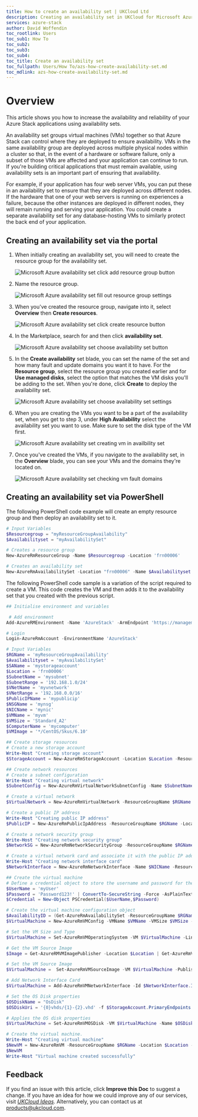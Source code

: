 ```yaml
---
title: How to create an availability set | UKCloud Ltd
description: Creating an availability set in UKCloud for Microsoft Azure
services: azure-stack
author: David Woffendin
toc_rootlink: Users
toc_sub1: How To
toc_sub2: 
toc_sub3:
toc_sub4:
toc_title: Create an availability set
toc_fullpath: Users/How To/azs-how-create-availability-set.md
toc_mdlink: azs-how-create-availability-set.md
---
```


# Overview

This article shows you how to increase the availability and reliability of your Azure Stack applications using availability sets.

An availability set groups virtual machines (VMs) together so that Azure Stack can control where they are deployed to ensure availability. VMs in the same availability group are deployed across multiple physical nodes within a cluster so that, in the event of a hardware or software failure, only a subset of those VMs are affected and your application can continue to run. If you're building critical applications that must remain available, using availability sets is an important part of ensuring that availability.

For example, if your application has four web server VMs, you can put these in an availability set to ensure that they are deployed across different nodes. If the hardware that one of your web servers is running on experiences a failure, because the other instances are deployed in different nodes, they will remain running and serving your application. You could create a separate availability set for any database-hosting VMs to similarly protect the back end of your application.

## Creating an availability set via the portal

1. When initially creating an availability set, you will need to create the resource group for the availability set.

    ![Microsoft Azure availability set click add resource group button](images/azs-portal-create-availability-set1.png)

2. Name the resource group.

    ![Microsoft Azure availability set fill out resource group settings](images/azs-portal-create-availability-set2.png)

3. When you've created the resource group, navigate into it, select **Overview** then **Create resources**.

    ![Microsoft Azure availability set click create resource button](images/azs-portal-create-availability-set3.png)

4. In the Marketplace, search for and then click **availability set**.

    ![Microsoft Azure availability set choose availability set button](images/azs-portal-create-availability-set4.png)

5. In the **Create availability** set blade, you can set the name of the set and how many fault and update domains you want it to have. For the **Resource group**, select the resource group you created earlier and for **Use managed disks**, select the option that matches the VM disks you'll be adding to the set. When you're done, click **Create** to deploy the availability set.

    ![Microsoft Azure availability set choose availability set settings](images/azs-portal-create-availability-set5.png)

6. When you are creating the VMs you want to be a part of the availability set, when you get to step 3, under **High Availability** select the availability set you want to use. Make sure to set the disk type of the VM first.

    ![Microsoft Azure availability set creating vm in availbility set](images/azs-portal-create-availability-set6.png)

7. Once you've created the VMs, if you navigate to the availability set, in the **Overview** blade, you can see your VMs and the domains they're located on.

    ![Microsoft Azure availability set checking vm fault domains](images/azs-portal-create-availability-set7.png)

## Creating an availability set via PowerShell

The following PowerShell code example will create an empty resource group and then deploy an availability set to it.

```PowerShell
# Input Variables
$Resourcegroup = "myResourceGroupAvailability"
$Availabilityset = "myAvailabilitySet"

# Creates a resource group
New-AzureRmResourceGroup -Name $Resourcegroup -Location 'frn00006'

# Creates an availability set
New-AzureRmAvailabilitySet -Location "frn00006" -Name $Availabilityset -ResourceGroupName $Resourcegroup -Sku classic -PlatformFaultDomainCount 2   -PlatformUpdateDomainCount 2  
```

The following PowerShell code sample is a variation of the script required to create a VM. This code creates the VM and then adds it to the availability set that you created with the previous script.

```PowerShell
## Initialise environment and variables

 # Add environment
Add-AzureRMEnvironment -Name 'AzureStack' -ArmEndpoint 'https://management.frn00006.azure.ukcloud.com'

# Login
Login-AzureRmAccount -EnvironmentName 'AzureStack'

# Input Variables
$RGName = 'myResourceGroupAvailability'
$Availabilityset = 'myAvailabilitySet'
$SAName = 'mystorageaccount'
$Location = 'frn00006'
$SubnetName = 'mysubnet'
$SubnetRange = '192.168.1.0/24'
$VNetName = 'myvnetwork'
$VNetRange = '192.168.0.0/16'
$PublicIPName = 'mypublicip'
$NSGName = 'mynsg'
$NICName = 'mynic'
$VMName = 'myvm'
$VMSize = 'Standard_A2'
$ComputerName = 'mycomputer'
$VMImage = '*/CentOS/Skus/6.10'

## Create storage resources
# Create a new storage account
Write-Host "Creating storage account"
$StorageAccount = New-AzureRmStorageAccount -Location $Location -ResourceGroupName $RGName -Type 'Standard_LRS' -Name $SAName

## Create network resources
# Create a subnet configuration
Write-Host "Creating virtual network"
$SubnetConfig = New-AzureRmVirtualNetworkSubnetConfig -Name $SubnetName -AddressPrefix $SubnetRange

# Create a virtual network
$VirtualNetwork = New-AzureRmVirtualNetwork -ResourceGroupName $RGName -Location $Location -Name $VNetName -AddressPrefix $VNetRange -Subnet $SubnetConfig

# Create a public IP address
Write-Host "Creating public IP address"
$PublicIP = New-AzureRmPublicIpAddress -ResourceGroupName $RGName -Location $Location -AllocationMethod 'Dynamic' -Name $PublicIPName

# Create a network security group
Write-Host "Creating network security group"
$NetworkSG = New-AzureRmNetworkSecurityGroup -ResourceGroupName $RGName -Location $Location -Name $NSGName

# Create a virtual network card and associate it with the public IP address and NSG
Write-Host "Creating network interface card"
$NetworkInterface = New-AzureRmNetworkInterface -Name $NICName -ResourceGroupName $RGName -Location $Location -SubnetId $VirtualNetwork.Subnets[0].Id -PublicIpAddressId $PublicIP.Id -NetworkSecurityGroupId $NetworkSG.Id

## Create the virtual machine
# Define a credential object to store the username and password for the virtual machine
$UserName = 'myUser'
$Password = 'Password123!' | ConvertTo-SecureString -Force -AsPlainText
$Credential = New-Object PSCredential($UserName,$Password)

# Create the virtual machine configuration object
$AvailabilityID = (Get-AzureRmAvailabilitySet -ResourceGroupName $RGName -Name $Availabilityset).Id
$VirtualMachine = New-AzureRmVMConfig -VMName $VMName -VMSize $VMSize -AvailabilitySetID $AvailabilityID

# Set the VM Size and Type
$VirtualMachine = Set-AzureRmVMOperatingSystem -VM $VirtualMachine -Linux -ComputerName $ComputerName -Credential $Credential

# Get the VM Source Image
$Image = Get-AzureRMVMImagePublisher -Location $Location | Get-AzureRmVMImageOffer | Get-AzureRmVMImageSku | Where-Object {$_.Id -like $VMImage}

# Set the VM Source Image
$VirtualMachine =  Set-AzureRmVMSourceImage -VM $VirtualMachine -PublisherName $Image.PublisherName -Offer $Image.Offer -Skus $Image.Skus -Version 'latest'

# Add Network Interface Card
$VirtualMachine = Add-AzureRmVMNetworkInterface -Id $NetworkInterface.Id -VM $VirtualMachine

# Set the OS Disk properties
$OSDiskName = "OsDisk"
$OSDiskUri = '{0}vhds/{1}-{2}.vhd' -f $StorageAccount.PrimaryEndpoints.Blob.ToString(), $VMName.ToLower(), $OSDiskName

# Applies the OS disk properties
$VirtualMachine = Set-AzureRmVMOSDisk -VM $VirtualMachine -Name $OSDiskName -VhdUri $OSDiskUri -CreateOption FromImage

# Create the virtual machine.
Write-Host "Creating virtual machine"
$NewVM = New-AzureRmVM -ResourceGroupName $RGName -Location $Location -VM $VirtualMachine
$NewVM
Write-Host "Virtual machine created successfully"
```

## Feedback

 If you find an issue with this article, click **Improve this Doc** to suggest a change. If you have an idea for how we could improve any of our services, visit [*UKCloud Ideas*](https://ideas.ukcloud.com). Alternatively, you can contact us at <products@ukcloud.com>.
